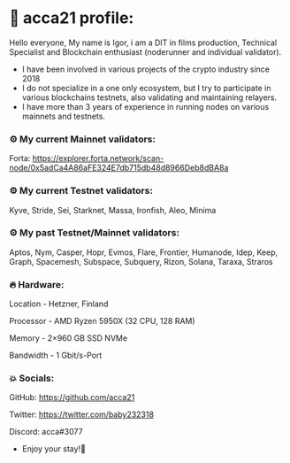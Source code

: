 # 👑 acca21 profile:

Hello everyone, My name is Igor, i am a DIT in films production, Technical Specialist and Blockchain enthusiast (noderunner and individual validator).
- I have been involved in various projects of the crypto industry since 2018
- I do not specialize in a one only ecosystem, but I try to participate in various blockchains testnets, also validating and maintaining relayers.
- I have more than 3 years of experience in running nodes on various mainnets and testnets.

### ⚙️ **My current Mainnet validators:**

Forta: https://explorer.forta.network/scan-node/0x5adCa4A86aFE324E7db715db48d8966Deb8dBA8a

### ⚙️ **My current Testnet validators:**

Kyve, Stride, Sei, Starknet, Massa, Ironfish, Aleo, Minima

### ⚙️ **My past Testnet/Mainnet validators:**

Aptos, Nym, Casper, Hopr, Evmos, Flare, Frontier, Humanode, Idep, Keep, Graph, Spacemesh, Subspace, Subquery, Rizon, Solana, Taraxa, Straros

### :fire:  **Hardware:**
Location - Hetzner, Finland

Processor - AMD Ryzen 5950X (32 CPU, 128 RAM)

Memory - 2×960 GB SSD NVMe

Bandwidth - 1 Gbit/s-Port

### :boom: **Socials:**

GitHub: https://github.com/acca21

Twitter: https://twitter.com/baby232318

Discord: acca#3077


- Enjoy your stay!:love_you_gesture:
